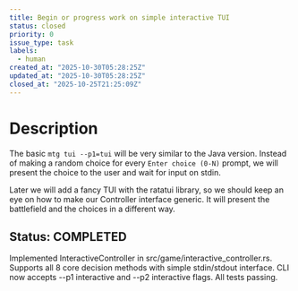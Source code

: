```yaml
---
title: Begin or progress work on simple interactive TUI
status: closed
priority: 0
issue_type: task
labels:
  - human
created_at: "2025-10-30T05:28:25Z"
updated_at: "2025-10-30T05:28:25Z"
closed_at: "2025-10-25T21:25:09Z"
---
```


# Description

The basic `mtg tui --p1=tui` will be very similar to the Java version. Instead
of making a random choice for every `Enter choice (0-N)` prompt, we will present
the choice to the user and wait for input on stdin.

Later we will add a fancy TUI with the ratatui library, so we should keep an eye
on how to make our Controller interface generic. It will present the battlefield
and the choices in a different way.

## Status: COMPLETED

Implemented InteractiveController in src/game/interactive_controller.rs.
Supports all 8 core decision methods with simple stdin/stdout interface.
CLI now accepts --p1 interactive and --p2 interactive flags.
All tests passing.
